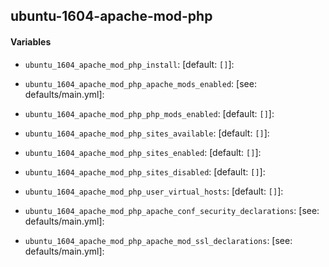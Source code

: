## ubuntu-1604-apache-mod-php



#### Variables

* `ubuntu_1604_apache_mod_php_install`: [default: `[]`]:

* `ubuntu_1604_apache_mod_php_apache_mods_enabled`: [see: defaults/main.yml]:

* `ubuntu_1604_apache_mod_php_php_mods_enabled`: [default: `[]`]:
* `ubuntu_1604_apache_mod_php_sites_available`: [default: `[]`]:
* `ubuntu_1604_apache_mod_php_sites_enabled`: [default: `[]`]:
* `ubuntu_1604_apache_mod_php_sites_disabled`: [default: `[]`]:

* `ubuntu_1604_apache_mod_php_user_virtual_hosts`: [default: `[]`]:

* `ubuntu_1604_apache_mod_php_apache_conf_security_declarations`: [see: defaults/main.yml]:

* `ubuntu_1604_apache_mod_php_apache_mod_ssl_declarations`: [see: defaults/main.yml]:
